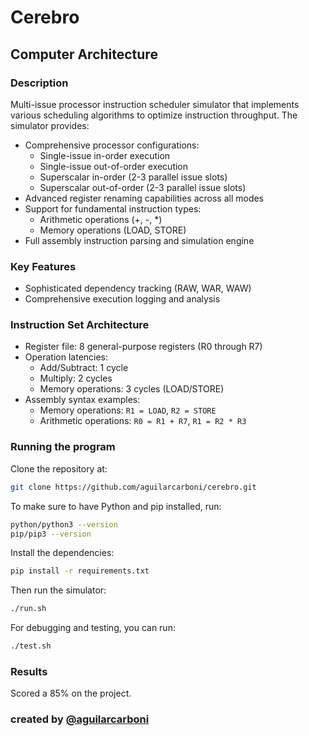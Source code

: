# Cerebro

## Computer Architecture

### Description
Multi-issue processor instruction scheduler simulator that implements various scheduling algorithms to optimize instruction throughput. The simulator provides:

- Comprehensive processor configurations:
  - Single-issue in-order execution
  - Single-issue out-of-order execution
  - Superscalar in-order (2-3 parallel issue slots)
  - Superscalar out-of-order (2-3 parallel issue slots)
- Advanced register renaming capabilities across all modes
- Support for fundamental instruction types:
  - Arithmetic operations (+, -, *)
  - Memory operations (LOAD, STORE)
- Full assembly instruction parsing and simulation engine

### Key Features
- Sophisticated dependency tracking (RAW, WAR, WAW)
- Comprehensive execution logging and analysis

### Instruction Set Architecture
- Register file: 8 general-purpose registers (R0 through R7)
- Operation latencies:
  - Add/Subtract: 1 cycle
  - Multiply: 2 cycles
  - Memory operations: 3 cycles (LOAD/STORE)
- Assembly syntax examples:
  - Memory operations: `R1 = LOAD`, `R2 = STORE`
  - Arithmetic operations: `R0 = R1 + R7`, `R1 = R2 * R3`

### Running the program
Clone the repository at:

```bash
git clone https://github.com/aguilarcarboni/cerebro.git
```

To make sure to have Python and pip installed, run:
```bash
python/python3 --version
pip/pip3 --version
```

Install the dependencies:

```bash
pip install -r requirements.txt
```

Then run the simulator:

```bash
./run.sh
```

For debugging and testing, you can run:

```bash
./test.sh
```

### Results 
Scored a 85% on the project.

### created by [@aguilarcarboni](https://github.com/aguilarcarboni/)
